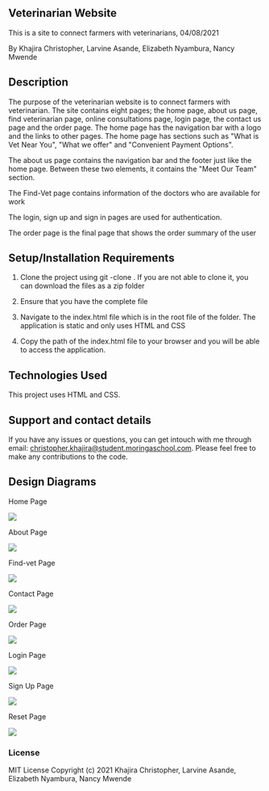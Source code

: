 ## Veterinarian Website

This is a site to connect farmers with veterinarians, 04/08/2021

By Khajira Christopher, Larvine Asande, Elizabeth Nyambura, Nancy Mwende

## Description

The purpose of the veterinarian website is to connect farmers with veterinarian. The site contains eight pages; the home page, about us page, find veterinarian page, online consultations page, login page, the contact us page and the order page.
The home page has the navigation bar with a logo and the links to other pages. The home page has sections such as "What is Vet Near You", "What we offer" and "Convenient Payment Options". 

The about us page contains the navigation bar and the footer just like the home page. Between these two elements, it contains the "Meet Our Team" section.

The Find-Vet page contains information of the doctors who are available for work

The login, sign up and sign in pages are used for authentication.

The order page is the final page that shows the order summary of the user


## Setup/Installation Requirements
1. Clone the project using git -clone . If you are not able to clone it, you can download the files as a zip folder

2. Ensure that you have the complete file

3. Navigate to the index.html file which is in the root file of the folder. The application is static and only uses HTML and CSS 

4. Copy the path of the index.html file to your browser and you will be able to access the application.

## Technologies Used
This project uses HTML and CSS.
## Support and contact details
If you have any issues or questions, you can get intouch with me through email: christopher.khajira@student.moringaschool.com. Please feel free to make any contributions to the code.

## Design Diagrams
Home Page

![](images/home-page.png)

About Page

![](images/about-us.png)

Find-vet Page

![](images/find-vet.png)

Contact Page

![](images/contact.png)

Order Page

![](images/order.png)

Login Page

![](images/sign-in.png)

Sign Up Page

![](images/sign-up.png)

Reset Page

![](images/reset.png)


### License
MIT License
Copyright (c) 2021 Khajira Christopher, Larvine Asande, Elizabeth Nyambura, Nancy Mwende
